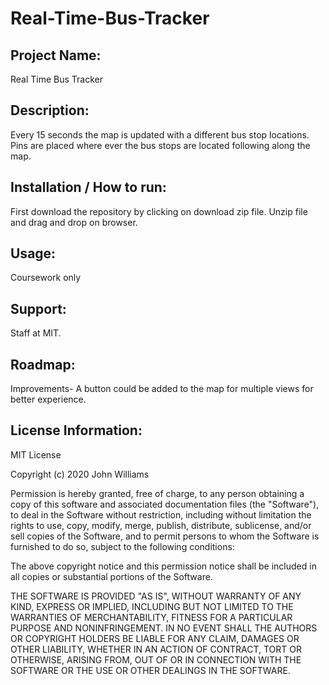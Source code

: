 # Real-Time-Bus-Tracker

## Project Name:

Real Time Bus Tracker

## Description:
Every 15 seconds the map is updated with a different bus stop locations. Pins are placed where ever the bus stops are located following along the map.


## Installation / How to run:
First download the repository by clicking on download zip file. Unzip file and drag and drop on browser. 



## Usage:
Coursework only 



## Support:

Staff at MIT.

## Roadmap:
Improvements- A button could be added to the map for multiple views for better experience. 


## License Information:

MIT License

Copyright (c) 2020 John Williams

Permission is hereby granted, free of charge, to any person obtaining a copy
of this software and associated documentation files (the "Software"), to deal
in the Software without restriction, including without limitation the rights
to use, copy, modify, merge, publish, distribute, sublicense, and/or sell
copies of the Software, and to permit persons to whom the Software is
furnished to do so, subject to the following conditions:

The above copyright notice and this permission notice shall be included in all
copies or substantial portions of the Software.

THE SOFTWARE IS PROVIDED "AS IS", WITHOUT WARRANTY OF ANY KIND, EXPRESS OR
IMPLIED, INCLUDING BUT NOT LIMITED TO THE WARRANTIES OF MERCHANTABILITY,
FITNESS FOR A PARTICULAR PURPOSE AND NONINFRINGEMENT. IN NO EVENT SHALL THE
AUTHORS OR COPYRIGHT HOLDERS BE LIABLE FOR ANY CLAIM, DAMAGES OR OTHER
LIABILITY, WHETHER IN AN ACTION OF CONTRACT, TORT OR OTHERWISE, ARISING FROM,
OUT OF OR IN CONNECTION WITH THE SOFTWARE OR THE USE OR OTHER DEALINGS IN THE
SOFTWARE.
